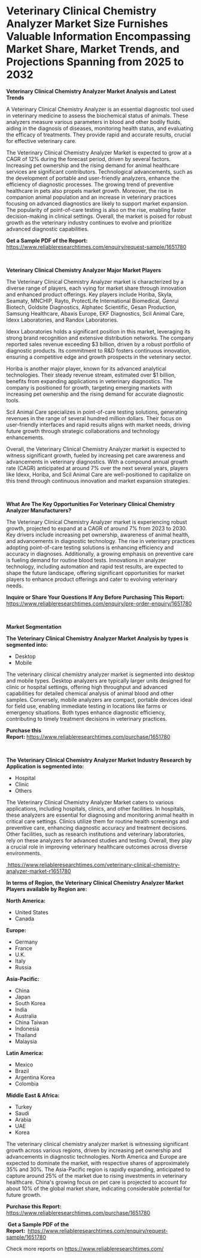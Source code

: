 <p><h1>Veterinary Clinical Chemistry Analyzer Market Size Furnishes Valuable Information Encompassing Market Share, Market Trends, and Projections Spanning from 2025 to 2032</h1></p><p><strong>Veterinary Clinical Chemistry Analyzer Market Analysis and Latest Trends</strong></p>
<p><p>A Veterinary Clinical Chemistry Analyzer is an essential diagnostic tool used in veterinary medicine to assess the biochemical status of animals. These analyzers measure various parameters in blood and other bodily fluids, aiding in the diagnosis of diseases, monitoring health status, and evaluating the efficacy of treatments. They provide rapid and accurate results, crucial for effective veterinary care.</p><p>The Veterinary Clinical Chemistry Analyzer Market is expected to grow at a CAGR of 12% during the forecast period, driven by several factors. Increasing pet ownership and the rising demand for animal healthcare services are significant contributors. Technological advancements, such as the development of portable and user-friendly analyzers, enhance the efficiency of diagnostic processes. The growing trend of preventive healthcare in pets also propels market growth. Moreover, the rise in companion animal population and an increase in veterinary practices focusing on advanced diagnostics are likely to support market expansion. The popularity of point-of-care testing is also on the rise, enabling faster decision-making in clinical settings. Overall, the market is poised for robust growth as the veterinary industry continues to evolve and prioritize advanced diagnostic capabilities.</p></p>
<p><strong>Get a Sample PDF of the Report:&nbsp;</strong> <a href="https://www.reliableresearchtimes.com/enquiry/request-sample/1651780?utm_campaign=2609&utm_medium=2&utm_source=Github&utm_content=ia&utm_term=23032025&utm_id=veterinary-clinical-chemistry-analyzer">https://www.reliableresearchtimes.com/enquiry/request-sample/1651780</a></p>
<p>&nbsp;</p>
<p><strong>Veterinary Clinical Chemistry Analyzer Major Market Players</strong></p>
<p><p>The Veterinary Clinical Chemistry Analyzer market is characterized by a diverse range of players, each vying for market share through innovation and enhanced product offerings. Key players include Horiba, Skyla, Seamaty, MNCHIP, Rayto, ProtectLife International Biomedical, Genrui Biotech, Goldsite Diagnostics, Alphatec Scientific, Gesan Production, Samsung Healthcare, Abaxis Europe, EKF Diagnostics, Scil Animal Care, Idexx Laboratories, and Randox Laboratories.</p><p>Idexx Laboratories holds a significant position in this market, leveraging its strong brand recognition and extensive distribution networks. The company reported sales revenue exceeding $3 billion, driven by a robust portfolio of diagnostic products. Its commitment to R&D fosters continuous innovation, ensuring a competitive edge and growth prospects in the veterinary sector.</p><p>Horiba is another major player, known for its advanced analytical technologies. Their steady revenue stream, estimated over $1 billion, benefits from expanding applications in veterinary diagnostics. The company is positioned for growth, targeting emerging markets with increasing pet ownership and the rising demand for accurate diagnostic tools.</p><p>Scil Animal Care specializes in point-of-care testing solutions, generating revenues in the range of several hundred million dollars. Their focus on user-friendly interfaces and rapid results aligns with market needs, driving future growth through strategic collaborations and technology enhancements.</p><p>Overall, the Veterinary Clinical Chemistry Analyzer market is expected to witness significant growth, fueled by increasing pet care awareness and advancements in veterinary diagnostics. With a compound annual growth rate (CAGR) anticipated at around 7% over the next several years, players like Idexx, Horiba, and Scil Animal Care are well-positioned to capitalize on this trend through continuous innovation and market expansion strategies.</p></p>
<p>&nbsp;</p>
<p><strong>What Are The Key Opportunities For Veterinary Clinical Chemistry Analyzer Manufacturers?</strong></p>
<p><p>The Veterinary Clinical Chemistry Analyzer market is experiencing robust growth, projected to expand at a CAGR of around 7% from 2023 to 2030. Key drivers include increasing pet ownership, awareness of animal health, and advancements in diagnostic technology. The rise in veterinary practices adopting point-of-care testing solutions is enhancing efficiency and accuracy in diagnoses. Additionally, a growing emphasis on preventive care is fueling demand for routine blood tests. Innovations in analyzer technology, including automation and rapid test results, are expected to shape the future landscape, offering significant opportunities for market players to enhance product offerings and cater to evolving veterinary needs.</p></p>
<p><strong>Inquire or Share Your Questions If Any Before Purchasing This Report:</strong> <a href="https://www.reliableresearchtimes.com/enquiry/pre-order-enquiry/1651780?utm_campaign=2609&utm_medium=2&utm_source=Github&utm_content=ia&utm_term=23032025&utm_id=veterinary-clinical-chemistry-analyzer">https://www.reliableresearchtimes.com/enquiry/pre-order-enquiry/1651780</a></p>
<p>&nbsp;</p>
<p><strong>Market Segmentation</strong></p>
<p><strong>The Veterinary Clinical Chemistry Analyzer Market Analysis by types is segmented into:</strong></p>
<p><ul><li>Desktop</li><li>Mobile</li></ul></p>
<p><p>The veterinary clinical chemistry analyzer market is segmented into desktop and mobile types. Desktop analyzers are typically larger units designed for clinic or hospital settings, offering high throughput and advanced capabilities for detailed chemical analysis of animal blood and other samples. Conversely, mobile analyzers are compact, portable devices ideal for field use, enabling immediate testing in locations like farms or emergency situations. Both types enhance diagnostic efficiency, contributing to timely treatment decisions in veterinary practices.</p></p>
<p><strong>Purchase this Report:&nbsp;</strong><a href="https://www.reliableresearchtimes.com/purchase/1651780?utm_campaign=2609&utm_medium=2&utm_source=Github&utm_content=ia&utm_term=23032025&utm_id=veterinary-clinical-chemistry-analyzer">https://www.reliableresearchtimes.com/purchase/1651780</a></p>
<p>&nbsp;</p>
<p><strong>The Veterinary Clinical Chemistry Analyzer Market Industry Research by Application is segmented into:</strong></p>
<p><ul><li>Hospital</li><li>Clinic</li><li>Others</li></ul></p>
<p><p>The Veterinary Clinical Chemistry Analyzer Market caters to various applications, including hospitals, clinics, and other facilities. In hospitals, these analyzers are essential for diagnosing and monitoring animal health in critical care settings. Clinics utilize them for routine health screenings and preventive care, enhancing diagnostic accuracy and treatment decisions. Other facilities, such as research institutions and veterinary laboratories, rely on these analyzers for advanced studies and testing. Overall, they play a crucial role in improving veterinary healthcare outcomes across diverse environments.</p></p>
<p><a href="https://www.reliableresearchtimes.com/veterinary-clinical-chemistry-analyzer-market-r1651780?utm_campaign=2609&utm_medium=2&utm_source=Github&utm_content=ia&utm_term=23032025&utm_id=veterinary-clinical-chemistry-analyzer">&nbsp;https://www.reliableresearchtimes.com/veterinary-clinical-chemistry-analyzer-market-r1651780</a></p>
<p><strong>In terms of Region, the Veterinary Clinical Chemistry Analyzer Market Players available by Region are:</strong></p>
<p>
    <p> <strong> North America: </strong>
        <ul>
            <li>United States</li>
            <li>Canada</li>
        </ul>
        </p> 
    <p> <strong> Europe: </strong>
        <ul>
            <li>Germany</li>
            <li>France</li>
            <li>U.K.</li>
            <li>Italy</li>
            <li>Russia</li>
        </ul>
        </p> 
    <p> <strong> Asia-Pacific: </strong>
        <ul>
            <li>China</li>
            <li>Japan</li>
            <li>South Korea</li>
            <li>India</li>
            <li>Australia</li>
            <li>China Taiwan</li>
            <li>Indonesia</li>
            <li>Thailand</li>
            <li>Malaysia</li>
        </ul>
        </p> 
    <p> <strong> Latin America: </strong>
        <ul>
            <li>Mexico</li>
            <li>Brazil</li>
            <li>Argentina Korea</li>
            <li>Colombia</li>
        </ul>
        </p> 
    <p> <strong> Middle East & Africa: </strong>
        <ul>
            <li>Turkey</li>
            <li>Saudi</li>
            <li>Arabia</li>
            <li>UAE</li>
            <li>Korea</li>
        </ul>
    </p>
    </p>
<p><p>The veterinary clinical chemistry analyzer market is witnessing significant growth across various regions, driven by increasing pet ownership and advancements in diagnostic technologies. North America and Europe are expected to dominate the market, with respective shares of approximately 35% and 30%. The Asia-Pacific region is rapidly expanding, anticipated to capture around 25% of the market due to rising investments in veterinary healthcare. China's growing focus on pet care is projected to account for about 10% of the global market share, indicating considerable potential for future growth.</p></p>
<p><strong>Purchase this Report: </strong><a href="https://www.reliableresearchtimes.com/purchase/1651780?utm_campaign=2609&utm_medium=2&utm_source=Github&utm_content=ia&utm_term=23032025&utm_id=veterinary-clinical-chemistry-analyzer">https://www.reliableresearchtimes.com/purchase/1651780</a></p>
<p>&nbsp;<strong>Get a Sample PDF of the Report:&nbsp;&nbsp;</strong><a href="https://www.reliableresearchtimes.com/enquiry/request-sample/1651780?utm_campaign=2609&utm_medium=2&utm_source=Github&utm_content=ia&utm_term=23032025&utm_id=veterinary-clinical-chemistry-analyzer">https://www.reliableresearchtimes.com/enquiry/request-sample/1651780</a></p>
<p><strong></strong></p>
<p>Check more reports on <a href="https://www.reliableresearchtimes.com/?utm_campaign=2609&utm_medium=2&utm_source=Github&utm_content=ia&utm_term=23032025&utm_id=veterinary-clinical-chemistry-analyzer">https://www.reliableresearchtimes.com/</a></p>